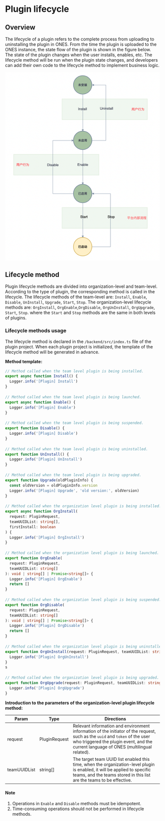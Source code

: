 # Plugin lifecycle

## Overview

The lifecycle of a plugin refers to the complete process from uploading to uninstalling the plugin in ONES. From the time the plugin is uploaded to the ONES instance, the state flow of the plugin is shown in the figure below. The state of the plugin changes when the user installs, enables, etc. The lifecycle method will be run when the plugin state changes, and developers can add their own code to the lifecycle method to implement business logic.

![image-20221128151345908](images/image-20221128151345908.png)

## Lifecycle method

Plugin lifecycle methods are divided into organization-level and team-level. According to the type of plugin, the corresponding method is called in the lifecycle. The lifecycle methods of the team-level are: `Install`, `Enable`, `Disable`, `UnInstall`, `Upgrade`, `Start`, `Stop`. The organization-level lifecycle methods are: `OrgInstall`, `OrgEnable`,`OrgDisable`, `OrgUnInstall`, `OrgUpgrade`, `Start`, `Stop`. where the `Start` and `Stop` methods are the same in both levels of plugins.

### Lifecycle methods usage

The lifecycle method is declared in the `/backend/src/index.ts` file of the plugin project. When each plugin project is initialized, the template of the lifecycle method will be generated in advance.

**Method template:**

```typescript
// Method called when the team level plugin is being installed.
export async function Install() {
  Logger.info('[Plugin] Install')
}

// Method called when the team level plugin is being launched.
export async function Enable() {
  Logger.info('[Plugin] Enable')
}

// Method called when the team level plugin is being suspended.
export function Disable() {
  Logger.info('[Plugin] Disable')
}

// Method called when the team level plugin is being uninstalled.
export function UnInstall() {
  Logger.info('[Plugin] UnInstall')
}

// Method called when the team level plugin is being upgraded.
export function Upgrade(oldPluginInfo) {
  const oldVersion = oldPluginInfo.version
  Logger.info('[Plugin] Upgrade', 'old version:', oldVersion)
}

// Method called when the organization level plugin is being installed.
export async function OrgInstall(
  request: PluginRequest,
  teamUUIDList: string[],
  firstInstall: boolean
) {
  Logger.info('[Plugin] OrgInstall')
}

// Method called when the organization level plugin is being launched.
export function OrgEnable(
  request: PluginRequest,
  teamUUIDList: string[]
): void | string[] | Promise<string[]> {
  Logger.info('[Plugin] OrgEnable')
  return []
}

// Method called when the organization level plugin is being suspended.
export function OrgDisable(
  request: PluginRequest,
  teamUUIDList: string[]
): void | string[] | Promise<string[]> {
  Logger.info('[Plugin] OrgDisable')
  return []
}

// Method called when the organization level plugin is being uninstalled.
export function OrgUnInstall(request: PluginRequest, teamUUIDList: string[]) {
  Logger.info('[Plugin] OrgUnInstall')
}
s

// Method called when the organization level plugin is being upgraded.
export function OrgUpgrade(request: PluginRequest, teamUUIDList: string[]) {
  Logger.info('[Plugin] OrgUpgrade')
}
```

**Introduction to the parameters of the organization-level plugin lifecycle method:**

| Param        | Type          | Directions                                                                                                                                                                                                            |
| ------------ | ------------- | --------------------------------------------------------------------------------------------------------------------------------------------------------------------------------------------------------------------- |
| request      | PluginRequest | Relevant information and environment information of the initiator of the request, such as the `uuid` and `token` of the user who triggered the plugin event, and the current language of ONES (multilingual related). |
| teamUUIDList | string[]      | The target team UUID list enabled this time, when the organization-level plugin is enabled, it will be applied to specific teams, and the teams stored in this list are the teams to be effective.                    |

#### **Note**

1. Operations in `Enable` and `Disable` methods must be idempotent.
2. Time-consuming operations should not be performed in lifecycle methods.
